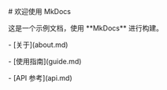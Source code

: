 \# 欢迎使用 MkDocs  

这是一个示例文档，使用 \*\*MkDocs\*\* 进行构建。  

\- \[关于](about.md)  

\- \[使用指南](guide.md)  

\- \[API 参考](api.md) 

